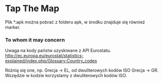 # Tap The Map

Plik *.apk można pobrać z folderu apk, w środku znajduje się również marker.

### To whom it may concern

Uwaga na kody państw uzyskiwane z API Eurostatu.  
http://ec.europa.eu/eurostat/statistics-explained/index.php/Glossary:Country_codes

Różnią się one, np. Grecja -> EL, od dwuliterowych kodów ISO Grecja -> GR.
Wszędzie w kodzie korzystamy z dwuliterowych kodów ISO.
